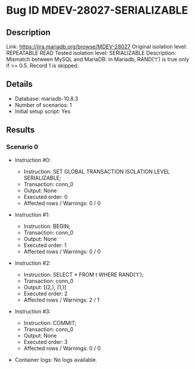 # Bug ID MDEV-28027-SERIALIZABLE

## Description

Link:                     https://jira.mariadb.org/browse/MDEV-28027
Original isolation level: REPEATABLE READ
Tested isolation level:   SERIALIZABLE
Description:              Mismatch between MySQL and MariaDB: in Mariadb, RAND('t') is true only if >= 0.5. Record 1 is skipped.


## Details
 * Database: mariadb-10.8.3
 * Number of scenarios: 1
 * Initial setup script: Yes

## Results
### Scenario 0
 * Instruction #0:
     - Instruction:  SET GLOBAL TRANSACTION ISOLATION LEVEL SERIALIZABLE;
     - Transaction: conn_0
     - Output: None
     - Executed order: 0
     - Affected rows / Warnings: 0 / 0
 * Instruction #1:
     - Instruction:  BEGIN;
     - Transaction: conn_0
     - Output: None
     - Executed order: 1
     - Affected rows / Warnings: 0 / 0
 * Instruction #2:
     - Instruction:  SELECT * FROM t WHERE RAND('t');
     - Transaction: conn_0
     - Output: [(2,), (1,)]
     - Executed order: 2
     - Affected rows / Warnings: 2 / 1
 * Instruction #3:
     - Instruction:  COMMIT;
     - Transaction: conn_0
     - Output: None
     - Executed order: 3
     - Affected rows / Warnings: 0 / 0

 * Container logs:
   No logs available.
